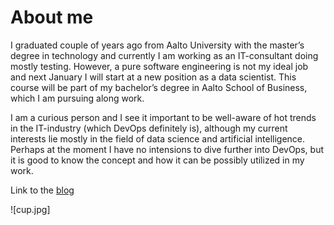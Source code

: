 # About me

I graduated couple of years ago from Aalto University with the master’s degree in technology and currently I am working as an IT-consultant doing mostly testing. However, a pure software engineering is not my ideal job and next January I will start at a new position as a data scientist. This course will be part of my bachelor’s degree in Aalto School of Business, which I am pursuing along work.

I am a curious person and I see it important to be well-aware of hot trends in the IT-industry (which DevOps definitely is), although my current interests lie mostly in the field of data science and artificial intelligence. Perhaps at the moment I have no intensions to dive further into DevOps, but it is good to know the concept and how it can be possibly utilized in my work.

Link to the [blog](diary-077.md)

![cup.jpg]